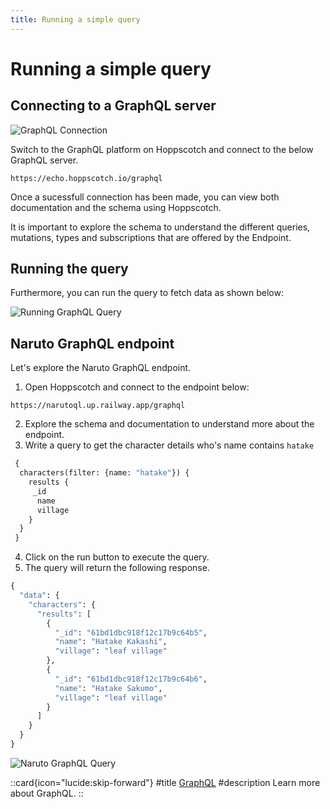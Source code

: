 ```yaml
---
title: Running a simple query
---
```


# Running a simple query

## Connecting to a GraphQL server

![GraphQL Connection](/getting-started/graphql/graphql-connect-and-schema.gif)

Switch to the GraphQL platform on Hoppscotch and connect to the below GraphQL server.

```text
https://echo.hoppscotch.io/graphql
```

Once a sucessfull connection has been made, you can view both documentation and the schema using Hoppscotch.

It is important to explore the schema to understand the different queries, mutations, types and subscriptions that are offered by the Endpoint.

## Running the query

Furthermore, you can run the query to fetch data as shown below:

![Running GraphQL Query](/getting-started/graphql/graphql-run-and-disconnect.gif)

## Naruto GraphQL endpoint

Let's explore the Naruto GraphQL endpoint.

1. Open Hoppscotch and connect to the endpoint below:

```text
https://narutoql.up.railway.app/graphql
```

2. Explore the schema and documentation to understand more about the endpoint.
3. Write a query to get the character details who's name contains `hatake`

```graphql
 {
  characters(filter: {name: "hatake"}) {
    results {
     _id
      name
      village
    }
  }
 }
```

4. Click on the run button to execute the query.
5. The query will return the following response.

```graphql
{
  "data": {
    "characters": {
      "results": [
        {
          "_id": "61bd1dbc918f12c17b9c64b5",
          "name": "Hatake Kakashi",
          "village": "leaf village"
        },
        {
          "_id": "61bd1dbc918f12c17b9c64b6",
          "name": "Hatake Sakumo",
          "village": "leaf village"
        }
      ]
    }
  }
}
```

![Naruto GraphQL Query](/getting-started/graphql/naruto-query.png)

::card{icon="lucide:skip-forward"}
#title
[GraphQL](/documentation/protocols/graphql)
#description
Learn more about GraphQL.
::
